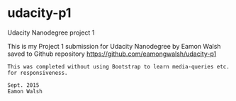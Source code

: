 # udacity-p1
Udacity Nanodegree project 1

This is my Project 1 submission for Udacity Nanodegree
    by Eamon Walsh
    saved to Github repository
    https://github.com/eamongwalsh/udacity-p1

    This was completed without using Bootstrap to learn media-queries etc. for responsiveness.

    Sept. 2015
    Eamon Walsh
